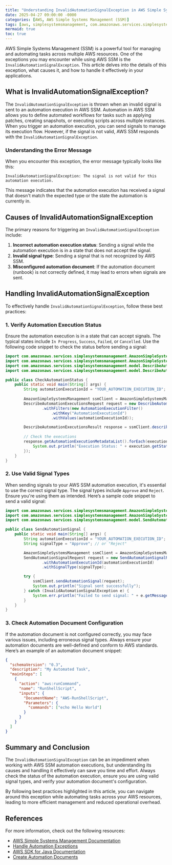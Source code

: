 ```yaml
---
title: "Understanding InvalidAutomationSignalException in AWS Simple Systems Management SSM"
date: 2025-04-27 09:00:00 -0000
categories: [AWS, AWS Simple Systems Management (SSM)]
tags: [aws, simplesystemsmanagement, com.amazonaws.services.simplesystemsmanagement.model]
mermaid: true
toc: true
---
```



AWS Simple Systems Management (SSM) is a powerful tool for managing and automating tasks across multiple AWS resources. One of the exceptions you may encounter while using AWS SSM is the `InvalidAutomationSignalException`. This article delves into the details of this exception, what causes it, and how to handle it effectively in your applications.

## What is InvalidAutomationSignalException?

The `InvalidAutomationSignalException` is thrown when an invalid signal is sent to an automation execution in AWS SSM. Automation in AWS SSM allows you to define automated workflows for tasks such as applying patches, creating snapshots, or executing scripts across multiple instances. When you trigger an automation execution, you can send signals to manage its execution flow. However, if the signal is not valid, AWS SSM responds with the `InvalidAutomationSignalException`.

### Understanding the Error Message

When you encounter this exception, the error message typically looks like this:

```
InvalidAutomationSignalException: The signal is not valid for this automation execution.
```

This message indicates that the automation execution has received a signal that doesn't match the expected type or the state the automation is currently in.

## Causes of InvalidAutomationSignalException

The primary reasons for triggering an `InvalidAutomationSignalException` include:

1. **Incorrect automation execution status**: Sending a signal while the automation execution is in a state that does not accept the signal.
2. **Invalid signal type**: Sending a signal that is not recognized by AWS SSM.
3. **Misconfigured automation document**: If the automation document (runbook) is not correctly defined, it may lead to errors when signals are sent.

## Handling InvalidAutomationSignalException

To effectively handle `InvalidAutomationSignalException`, follow these best practices:

### 1. Verify Automation Execution Status

Ensure the automation execution is in a state that can accept signals. The typical states include `In Progress`, `Success`, `Failed`, or `Cancelled`. Use the following code snippet to check the status before sending a signal:

```java
import com.amazonaws.services.simplesystemsmanagement.AmazonSimpleSystemsManagement;
import com.amazonaws.services.simplesystemsmanagement.AmazonSimpleSystemsManagementClientBuilder;
import com.amazonaws.services.simplesystemsmanagement.model.DescribeAutomationExecutionsRequest;
import com.amazonaws.services.simplesystemsmanagement.model.DescribeAutomationExecutionsResult;

public class CheckAutomationStatus {
    public static void main(String[] args) {
        String automationExecutionId = "YOUR_AUTOMATION_EXECUTION_ID";
        
        AmazonSimpleSystemsManagement ssmClient = AmazonSimpleSystemsManagementClientBuilder.defaultClient();
        DescribeAutomationExecutionsRequest request = new DescribeAutomationExecutionsRequest()
                .withFilters(new AutomationExecutionFilter()
                    .withKey("AutomationExecutionId")
                    .withValues(automationExecutionId));

        DescribeAutomationExecutionsResult response = ssmClient.describeAutomationExecutions(request);
        
        // Check the executions
        response.getAutomationExecutionMetadataList().forEach(execution -> {
            System.out.println("Execution Status: " + execution.getStatus());
        });
    }
}
```

### 2. Use Valid Signal Types

When sending signals to your AWS SSM automation execution, it's essential to use the correct signal type. The signal types include `Approve` and `Reject`. Ensure you're using them as intended. Here’s a sample code snippet to send a valid signal:

```java
import com.amazonaws.services.simplesystemsmanagement.AmazonSimpleSystemsManagement;
import com.amazonaws.services.simplesystemsmanagement.AmazonSimpleSystemsManagementClientBuilder;
import com.amazonaws.services.simplesystemsmanagement.model.SendAutomationSignalRequest;

public class SendAutomationSignal {
    public static void main(String[] args) {
        String automationExecutionId = "YOUR_AUTOMATION_EXECUTION_ID";
        String signalType = "Approve"; // or "Reject"

        AmazonSimpleSystemsManagement ssmClient = AmazonSimpleSystemsManagementClientBuilder.defaultClient();
        SendAutomationSignalRequest request = new SendAutomationSignalRequest()
                .withAutomationExecutionId(automationExecutionId)
                .withSignalType(signalType);

        try {
            ssmClient.sendAutomationSignal(request);
            System.out.println("Signal sent successfully");
        } catch (InvalidAutomationSignalException e) {
            System.err.println("Failed to send signal: " + e.getMessage());
        }
    }
}
```

### 3. Check Automation Document Configuration

If the automation document is not configured correctly, you may face various issues, including erroneous signal types. Always ensure your automation documents are well-defined and conform to AWS standards. Here’s an example of an automation document snippet:

```json
{
  "schemaVersion": "0.3",
  "description": "My Automated Task",
  "mainSteps": [
    {
      "action": "aws:runCommand",
      "name": "RunShellScript",
      "inputs": {
        "DocumentName": "AWS-RunShellScript",
        "Parameters": {
          "commands": ["echo Hello World"]
        }
      }
    }
  ]
}
```

## Summary and Conclusion

The `InvalidAutomationSignalException` can be an impediment when working with AWS SSM automation executions, but understanding its causes and handling it effectively can save you time and effort. Always check the status of the automation execution, ensure you are using valid signal types, and verify your automation document's configuration.

By following best practices highlighted in this article, you can navigate around this exception while automating tasks across your AWS resources, leading to more efficient management and reduced operational overhead.

## References

For more information, check out the following resources:

- [AWS Simple Systems Management Documentation](https://docs.aws.amazon.com/systems-manager/latest/userguide/what-is.html)
- [Handle Automation Exceptions](https://docs.aws.amazon.com/systems-manager/latest/userguide/systems-manager-exceptions.html)
- [AWS SDK for Java Documentation](https://docs.aws.amazon.com/AWSJavaSDK/latest/javadoc/)
- [Create Automation Documents](https://docs.aws.amazon.com/systems-manager/latest/userguide/systems-manager-automation-create.html)